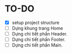 # TO-DO

- [x] setup project structure
- [ ] Dựng khung trang Home
- [ ] Dựng chi tiết phần Header.
- [ ] Dựng chi tiết phần Footer.
- [ ] Dựng chi tiết phần Main.
